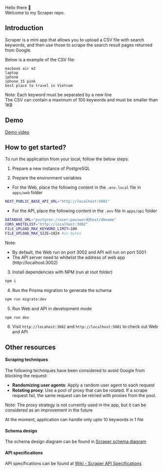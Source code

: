 Hello there 👋 <br/>
Welcome to my Scraper repo. <br/>

## Introduction

Scraper is a mini app that allows you to upload a CSV file with search keywords, and then use those to scrape the search result pages returned from Google.

Below is a example of the CSV file:

```csv
macbook air m2
laptop
iphone
iphone 15 pink
best place to travel in Vietnam
```

Note: Each keyword must be separated by a new line <br/>
The CSV can contain a maximum of 100 keywords and must be smaller than 1KB </br>

## Demo

[Demo video](https://vimeo.com/871844582?share=copy)

## How to get started?

To run the application from your local, follow the below steps:

1. Prepare a new instance of PostgreSQL

2. Prepare the environment variables

- For the Web, place the following content in the `.env.local` file in `apps/web` folder
```bash
NEXT_PUBLIC_BASE_API_URL="http://localhost:5001"
```

- For the API, place the following content in the `.env` file in `apps/api` folder
```bash
DATABASE_URL="postgres://user:password@host/dbname"
CORS_WHITELIST="http://localhost:3002"
FILE_UPLOAD_MAX_KEYWORD_LIMIT=100
FILE_UPLOAD_MAX_SIZE=1024 #in bytes
```

Note: 
- By default, the Web run on port 3002 and API will run on port 5001
- The API server need to whitelist the address of web app (http://localhost:3002)

3. Install dependencies with NPM (run at root folder)
```bash
npm i
```
4. Run the Prisma migration to generate the schema
```bash
npm run migrate:dev
```
5. Run Web and API in development mode
```bash
npm run dev
```

6. Visit `http://locahost:3002` and `http://localhost:5001` to check out Web and API

## Other resources

#### Scraping techniques

The following techniques have been considered to avoid Google from blocking the request:

- **Randomizing user agents**: Apply a random user agent to each request
- **Rotating proxy**: Use a pool of proxy that can be rotated. If a scrape request fail, the same request can be retried with proxies from the pool. 

Note: The proxy strategy is not currently used in the app, but it can be considered as an improvement in the future <br/>

At the moment, application can handle only upto 10 keywords in 1 file

#### Schema design

The schema design diagram can be found in [Scraper schema diagram](https://dbdiagram.io/d/Scrapper-651796d5ffbf5169f0c55e12)

#### API specifications

API specifications can be found at [Wiki - Scraper API Specifications](https://github.com/nhantran3395/scrapper/wiki/API-specifications)
